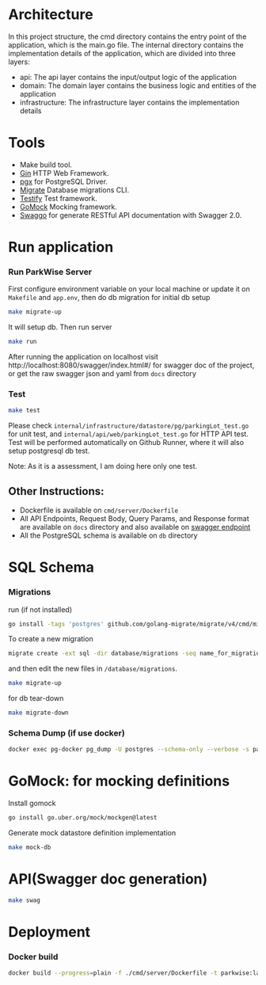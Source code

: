 # Architecture

In this project structure, the cmd directory contains the entry point of the application, which is the main.go file. The internal directory contains the implementation details of the application, which are divided into three layers: 
- api: The api layer contains the input/output logic of the application
- domain: The domain layer contains the business logic and entities of the application
- infrastructure: The infrastructure layer contains the implementation details

# Tools
 * Make build tool.
 * [Gin](https://github.com/gin-gonic/gin) HTTP Web Framework.
 * [pgx](https://github.com/jackc/pgx) for PostgreSQL Driver.
 * [Migrate](https://github.com/golang-migrate/migrate) Database migrations CLI.
 * [Testify](https://github.com/stretchr/testify) Test framework.
 * [GoMock](https://github.com/uber-go/mock) Mocking framework.
 * [Swaggo](https://github.com/swaggo/swag) for generate RESTful API documentation with Swagger 2.0.

# Run application
### Run ParkWise Server
First configure environment variable on your local machine or update it on `Makefile` and `app.env`, then do db migration for initial db setup

```bash
make migrate-up
```
It will setup db. Then run server

```bash
make run
```
After running the application on localhost visit http://localhost:8080/swagger/index.html#/ for swagger doc of the project, or get the raw swagger json and yaml from `docs` directory

### Test
```bash
make test
```
Please check `internal/infrastructure/datastore/pg/parkingLot_test.go` for unit test, and `internal/api/web/parkingLot_test.go` for HTTP API test. Test will be performed automatically on Github Runner, where it will also setup postgresql db test.

Note: As it is a assessment, I am doing here only one test.

## Other Instructions:
- Dockerfile is available on `cmd/server/Dockerfile`
- All API Endpoints, Request Body, Query Params, and Response format are available on `docs` directory and also available on [swagger endpoint](http://localhost:8080/swagger/index.html#/)
- All the PostgreSQL schema is available on `db` directory

# SQL Schema
### Migrations
run (if not installed)
```bash
go install -tags 'postgres' github.com/golang-migrate/migrate/v4/cmd/migrate@latest
```
To create a new migration
```bash
migrate create -ext sql -dir database/migrations -seq name_for_migration
```

and then edit the new files in `/database/migrations`.

```bash
make migrate-up
```
for db tear-down
```bash
make migrate-down
```

### Schema Dump (if use docker)
```bash
docker exec pg-docker pg_dump -U postgres --schema-only --verbose -s parkwise > ts_ddl.sql
```

# GoMock: for mocking definitions
Install gomock
```bash
go install go.uber.org/mock/mockgen@latest
```
Generate mock datastore definition implementation
```bash
make mock-db
```
# API(Swagger doc generation)
```bash
make swag
```

# Deployment
### Docker build
```bash
docker build --progress=plain -f ./cmd/server/Dockerfile -t parkwise:latest -t parkwise:0.1 .
```

